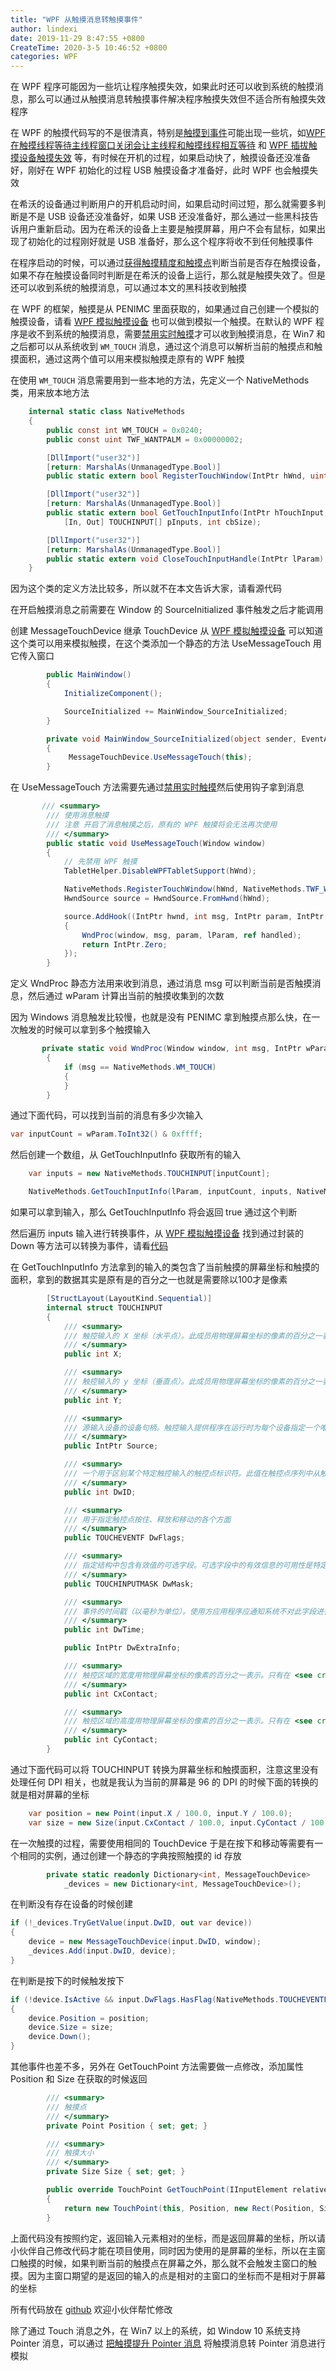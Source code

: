 ```yaml
---
title: "WPF 从触摸消息转触摸事件"
author: lindexi
date: 2019-11-29 8:47:55 +0800
CreateTime: 2020-3-5 10:46:52 +0800
categories: WPF
---
```


在 WPF 程序可能因为一些坑让程序触摸失效，如果此时还可以收到系统的触摸消息，那么可以通过从触摸消息转触摸事件解决程序触摸失效但不适合所有触摸失效程序

<!--more-->


<!-- csdn -->

在 WPF 的触摸代码写的不是很清真，特别是[触摸到事件](https://blog.lindexi.com/post/WPF-%E8%A7%A6%E6%91%B8%E5%88%B0%E4%BA%8B%E4%BB%B6.html )可能出现一些坑，如[WPF 在触摸线程等待主线程窗口关闭会让主线程和触摸线程相互等待](https://blog.lindexi.com/post/wpf-%E5%9C%A8%E8%A7%A6%E6%91%B8%E7%BA%BF%E7%A8%8B%E7%AD%89%E5%BE%85%E4%B8%BB%E7%BA%BF%E7%A8%8B%E7%AA%97%E5%8F%A3%E5%85%B3%E9%97%AD%E4%BC%9A%E8%AE%A9%E4%B8%BB%E7%BA%BF%E7%A8%8B%E5%92%8C%E8%A7%A6%E6%91%B8%E7%BA%BF%E7%A8%8B%E7%9B%B8%E4%BA%92%E7%AD%89%E5%BE%85 ) 和 [WPF 插拔触摸设备触摸失效](https://blog.lindexi.com/post/wpf-%E6%8F%92%E6%8B%94%E8%A7%A6%E6%91%B8%E8%AE%BE%E5%A4%87%E8%A7%A6%E6%91%B8%E5%A4%B1%E6%95%88 ) 等，有时候在开机的过程，如果启动快了，触摸设备还没准备好，刚好在 WPF 初始化的过程 USB 触摸设备才准备好，此时 WPF 也会触摸失效

在希沃的设备通过判断用户的开机启动时间，如果启动时间过短，那么就需要多判断是不是 USB 设备还没准备好，如果 USB 还没准备好，那么通过一些黑科技告诉用户重新启动。因为在希沃的设备上主要是触摸屏幕，用户不会有鼠标，如果出现了初始化的过程刚好就是 USB 准备好，那么这个程序将收不到任何触摸事件

在程序启动的时候，可以通过[获得触摸精度和触摸点](https://blog.lindexi.com/post/WPF-%E8%8E%B7%E5%BE%97%E8%A7%A6%E6%91%B8%E7%B2%BE%E5%BA%A6%E5%92%8C%E8%A7%A6%E6%91%B8%E7%82%B9.html )判断当前是否存在触摸设备，如果不存在触摸设备同时判断是在希沃的设备上运行，那么就是触摸失效了。但是还可以收到系统的触摸消息，可以通过本文的黑科技收到触摸

在 WPF 的框架，触摸是从 PENIMC 里面获取的，如果通过自己创建一个模拟的触摸设备，请看 [WPF 模拟触摸设备](https://blog.lindexi.com/post/WPF-%E6%A8%A1%E6%8B%9F%E8%A7%A6%E6%91%B8%E8%AE%BE%E5%A4%87.html) 也可以做到模拟一个触摸。在默认的 WPF 程序是收不到系统的触摸消息，需要[禁用实时触摸](https://blog.lindexi.com/post/wpf-%E7%A6%81%E7%94%A8%E5%AE%9E%E6%97%B6%E8%A7%A6%E6%91%B8 )才可以收到触摸消息，在 Win7 和之后都可以从系统收到 `WM_TOUCH` 消息，通过这个消息可以解析当前的触摸点和触摸面积，通过这两个值可以用来模拟触摸走原有的 WPF 触摸

在使用 `WM_TOUCH` 消息需要用到一些本地的方法，先定义一个 NativeMethods 类，用来放本地方法

```csharp
    internal static class NativeMethods
    {
        public const int WM_TOUCH = 0x0240;
        public const uint TWF_WANTPALM = 0x00000002;

        [DllImport("user32")]
        [return: MarshalAs(UnmanagedType.Bool)]
        public static extern bool RegisterTouchWindow(IntPtr hWnd, uint ulFlags);

        [DllImport("user32")]
        [return: MarshalAs(UnmanagedType.Bool)]
        public static extern bool GetTouchInputInfo(IntPtr hTouchInput, int cInputs,
            [In, Out] TOUCHINPUT[] pInputs, int cbSize);

        [DllImport("user32")]
        [return: MarshalAs(UnmanagedType.Bool)]
        public static extern void CloseTouchInputHandle(IntPtr lParam);
    }
```

因为这个类的定义方法比较多，所以就不在本文告诉大家，请看源代码

在开启触摸消息之前需要在 Window 的 SourceInitialized 事件触发之后才能调用

创建 MessageTouchDevice 继承 TouchDevice 从 [WPF 模拟触摸设备](https://blog.lindexi.com/post/WPF-%E6%A8%A1%E6%8B%9F%E8%A7%A6%E6%91%B8%E8%AE%BE%E5%A4%87.html) 可以知道这个类可以用来模拟触摸，在这个类添加一个静态的方法 UseMessageTouch 用它传入窗口

```csharp
        public MainWindow()
        {
            InitializeComponent();

            SourceInitialized += MainWindow_SourceInitialized;
        }

        private void MainWindow_SourceInitialized(object sender, EventArgs e)
        {
             MessageTouchDevice.UseMessageTouch(this);
        }
```

在 UseMessageTouch 方法需要先通过[禁用实时触摸](https://blog.lindexi.com/post/wpf-%E7%A6%81%E7%94%A8%E5%AE%9E%E6%97%B6%E8%A7%A6%E6%91%B8 )然后使用钩子拿到消息

```csharp
       /// <summary>
        /// 使用消息触摸
        /// 注意 开启了消息触摸之后，原有的 WPF 触摸将会无法再次使用
        /// </summary>
        public static void UseMessageTouch(Window window)
        {
            // 先禁用 WPF 触摸
            TabletHelper.DisableWPFTabletSupport(hWnd);

            NativeMethods.RegisterTouchWindow(hWnd, NativeMethods.TWF_WANTPALM);
            HwndSource source = HwndSource.FromHwnd(hWnd);

            source.AddHook((IntPtr hwnd, int msg, IntPtr param, IntPtr lParam, ref bool handled) =>
            {
                WndProc(window, msg, param, lParam, ref handled);
                return IntPtr.Zero;
            });
        }
```

定义 WndProc 静态方法用来收到消息，通过消息 msg 可以判断当前是否触摸消息，然后通过 wParam 计算出当前的触摸收集到的次数

因为 Windows 消息触发比较慢，也就是没有 PENIMC 拿到触摸点那么快，在一次触发的时候可以拿到多个触摸输入

```csharp
       private static void WndProc(Window window, int msg, IntPtr wParam, IntPtr lParam, ref bool handled)
        {
            if (msg == NativeMethods.WM_TOUCH)
            {
            }
        }
```

通过下面代码，可以找到当前的消息有多少次输入

```csharp
var inputCount = wParam.ToInt32() & 0xffff;
```

然后创建一个数组，从 GetTouchInputInfo 获取所有的输入

```csharp
    var inputs = new NativeMethods.TOUCHINPUT[inputCount];

    NativeMethods.GetTouchInputInfo(lParam, inputCount, inputs, NativeMethods.TouchInputSize);
```

如果可以拿到输入，那么 GetTouchInputInfo 将会返回 true 通过这个判断

然后遍历 inputs 输入进行转换事件，从 [WPF 模拟触摸设备](https://blog.lindexi.com/post/WPF-%E6%A8%A1%E6%8B%9F%E8%A7%A6%E6%91%B8%E8%AE%BE%E5%A4%87.html) 找到通过封装的 Down 等方法可以转换为事件，请看[代码](https://github.com/lindexi/lindexi_gd/blob/f0f872153ed07b2141b47580a74a18a38cc56cfd/DernijacallqaNaycerejerlal/DernijacallqaNaycerejerlal/MainWindow.xaml.cs#L72)

在 GetTouchInputInfo 方法拿到的输入的类包含了当前触摸的屏幕坐标和触摸的面积，拿到的数据其实是原有是的百分之一也就是需要除以100才是像素

```csharp
        [StructLayout(LayoutKind.Sequential)]
        internal struct TOUCHINPUT
        {
            /// <summary>
            /// 触控输入的 X 坐标（水平点）。此成员用物理屏幕坐标的像素的百分之一表示
            /// </summary>
            public int X;

            /// <summary>
            /// 触控输入的 y 坐标（垂直点）。此成员用物理屏幕坐标的像素的百分之一表示
            /// </summary>
            public int Y;

            /// <summary>
            /// 源输入设备的设备句柄。触控输入提供程序在运行时为每个设备指定一个唯一的提供程序
            /// </summary>
            public IntPtr Source;

            /// <summary>
            /// 一个用于区别某个特定触控输入的触控点标识符。此值在触控点序列中从触控点下降到重新上升的整个过程中保持一致。稍后可对后续触控点重用一个 ID
            /// </summary>
            public int DwID;

            /// <summary>
            /// 用于指定触控点按住、释放和移动的各个方面
            /// </summary>
            public TOUCHEVENTF DwFlags;

            /// <summary>
            /// 指定结构中包含有效值的可选字段。可选字段中的有效信息的可用性是特定于设备的
            /// </summary>
            public TOUCHINPUTMASK DwMask;

            /// <summary>
            /// 事件的时间戳（以毫秒为单位）。使用方应用程序应通知系统不对此字段进行验证
            /// </summary>
            public int DwTime;

            public IntPtr DwExtraInfo;

            /// <summary>
            /// 触控区域的宽度用物理屏幕坐标的像素的百分之一表示。只有在 <see cref="DwMask"/> 成员设置了 TOUCHEVENTFMASK_CONTACTAREA 标记的情况下，此值才会有效
            /// </summary>
            public int CxContact;

            /// <summary>
            /// 触控区域的高度用物理屏幕坐标的像素的百分之一表示。只有在 <see cref="DwMask"/> 成员设置了 TOUCHEVENTFMASK_CONTACTAREA 标记的情况下，此值才会有效
            /// </summary>
            public int CyContact;
        }
```

通过下面代码可以将 TOUCHINPUT 转换为屏幕坐标和触摸面积，注意这里没有处理任何 DPI 相关，也就是我认为当前的屏幕是 96 的 DPI 的时候下面的转换的就是相对屏幕的坐标

```csharp
    var position = new Point(input.X / 100.0, input.Y / 100.0);
    var size = new Size(input.CxContact / 100.0, input.CyContact / 100.0);
```

在一次触摸的过程，需要使用相同的 TouchDevice 于是在按下和移动等需要有一个相同的实例，通过创建一个静态的字典按照触摸的 id 存放

```csharp
        private static readonly Dictionary<int, MessageTouchDevice>
            _devices = new Dictionary<int, MessageTouchDevice>();
```

在判断没有存在设备的时候创建

```csharp
if (!_devices.TryGetValue(input.DwID, out var device))
{
    device = new MessageTouchDevice(input.DwID, window);
    _devices.Add(input.DwID, device);
}
```

在判断是按下的时候触发按下

```csharp
if (!device.IsActive && input.DwFlags.HasFlag(NativeMethods.TOUCHEVENTF.TOUCHEVENTF_DOWN))
{
    device.Position = position;
    device.Size = size;
    device.Down();
}
```

其他事件也差不多，另外在 GetTouchPoint 方法需要做一点修改，添加属性 Position 和 Size 在获取的时候返回

```csharp
        /// <summary>
        /// 触摸点
        /// </summary>
        private Point Position { set; get; }

        /// <summary>
        /// 触摸大小
        /// </summary>
        private Size Size { set; get; }

        public override TouchPoint GetTouchPoint(IInputElement relativeTo)
        {
            return new TouchPoint(this, Position, new Rect(Position, Size), TouchAction);
        }
```

上面代码没有按照约定，返回输入元素相对的坐标，而是返回屏幕的坐标，所以请小伙伴自己修改代码才能在项目使用，同时因为使用的是屏幕的坐标，所以在主窗口触摸的时候，如果判断当前的触摸点在屏幕之外，那么就不会触发主窗口的触摸。因为主窗口期望的是返回的输入的点是相对的主窗口的坐标而不是相对于屏幕的坐标

所有代码放在 [github](https://github.com/lindexi/lindexi_gd/tree/463a4610393090eac60a06788faa3852589a6aa2/DernijacallqaNaycerejerlal/DernijacallqaNaycerejerlal) 欢迎小伙伴帮忙修改

除了通过 Touch 消息之外，在 Win7 以上的系统，如 Window 10 系统支持 Pointer 消息，可以通过 [把触摸提升 Pointer 消息](https://blog.lindexi.com/post/win10-%E6%94%AF%E6%8C%81%E9%BB%98%E8%AE%A4%E6%8A%8A%E8%A7%A6%E6%91%B8%E6%8F%90%E5%8D%87-Pointer-%E6%B6%88%E6%81%AF.html ) 将触摸消息转 Pointer 消息进行模拟

